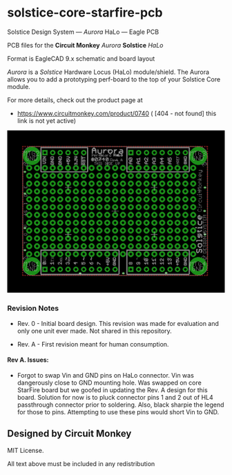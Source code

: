# solstice-core-starfire-pcb
Solstice Design System —  *Aurora* HaLo —  Eagle PCB

PCB files for the **Circuit Monkey** *Aurora* **Solstice** *HaLo*

Format is EagleCAD 9.x schematic and board layout

*Aurora* is a *Solstice* Hardware Locus (HaLo) module/shield.  The Aurora allows you to add a prototyping perf-board to the top of your Solstice Core module.

For more details, check out the product page at

  * https://www.circuitmonkey.com/product/0740   ( [404 - not found] this link is not yet active)


![PCB CAD Image](images/aurora-cad-image.png)

### Revision Notes
* Rev. 0 - Initial board design.  This revision was made for evaluation and only
one unit ever made.  Not shared in this repository.

* Rev. A - First revision meant for human consumption.


#### Rev A. Issues:
  * Forgot to swap Vin and GND pins on HaLo connector.   Vin was dangerously close to GND mounting hole.  Was swapped on core StarFire board but we goofed in updating the Rev. A design for this board.  Solution for now is to pluck connector pins 1 and 2 out of HL4 passthrough connector prior to soldering.  Also, black sharpie the legend for those to pins.  Attempting to use these pins would short Vin to GND.


## Designed by Circuit Monkey
MIT License.

All text above must be included in any redistribution
